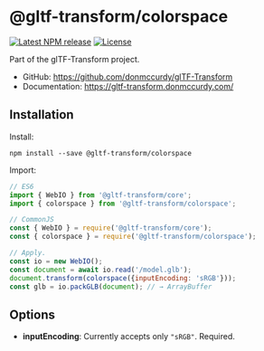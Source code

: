 # @gltf-transform/colorspace

[![Latest NPM release](https://img.shields.io/npm/v/@gltf-transform/colorspace.svg)](https://www.npmjs.com/package/@gltf-transform/colorspace)
[![License](https://img.shields.io/npm/l/@gltf-transform/core.svg)](https://github.com/donmccurdy/glTF-Transform/blob/master/LICENSE)

Part of the glTF-Transform project.

- GitHub: https://github.com/donmccurdy/glTF-Transform
- Documentation: https://gltf-transform.donmccurdy.com/

## Installation

Install:

```
npm install --save @gltf-transform/colorspace
```

Import:

```js
// ES6
import { WebIO } from '@gltf-transform/core';
import { colorspace } from '@gltf-transform/colorspace';

// CommonJS
const { WebIO } = require('@gltf-transform/core');
const { colorspace } = require('@gltf-transform/colorspace');

// Apply.
const io = new WebIO();
const document = await io.read('/model.glb');
document.transform(colorspace({inputEncoding: 'sRGB'}));
const glb = io.packGLB(document); // → ArrayBuffer
```

## Options

- **inputEncoding**: Currently accepts only `"sRGB"`. Required.
